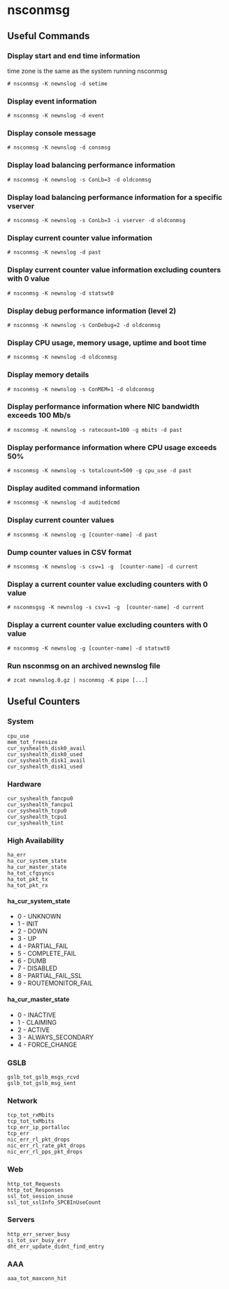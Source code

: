 # nsconmsg

## Useful Commands

### Display start and end time information
time zone is the same as the system running nsconmsg

	# nsconmsg -K newnslog -d setime

### Display event information
	# nsconmsg -K newnslog -d event

### Display console message
	# nsconmsg -K newnslog -d consmsg

### Display load balancing performance information
	# nsconmsg -K newnslog -s ConLb=3 -d oldconmsg

### Display load balancing performance information for a specific vserver
	# nsconmsg -K newnslog -s ConLb=3 -i vserver -d oldconmsg

### Display current counter value information
	# nsconmsg -K newnslog -d past

### Display current counter value information excluding counters with 0 value
	# nsconmsg -K newnslog -d statswt0

### Display debug performance information (level 2)
	# nsconmsg -K newnslog -s ConDebug=2 -d oldconmsg

### Display CPU usage, memory usage, uptime and boot time
	# nsconmsg -K newnslog -d oldconmsg

### Display memory details
	# nsconmsg -K newnslog -s ConMEM=1 -d oldconmsg

### Display performance information where NIC bandwidth exceeds 100 Mb/s
	# nsconmsg -K newnslog -s ratecount=100 -g mbits -d past

### Display performance information where CPU usage exceeds 50%
	# nsconmsg -K newnslog -s totalcount=500 -g cpu_use -d past

### Display audited command information
	# nsconmsg -K newnslog -d auditedcmd

### Display current counter values
	# nsconmsg -K newnslog -g [counter-name] -d past

### Dump counter values in CSV format
	# nsconmsg -K newnslog -s csv=1 -g  [counter-name] -d current

### Display a current counter value excluding counters with 0 value
	# nsconmsgsg -K newnslog -s csv=1 -g  [counter-name] -d current

### Display a current counter value excluding counters with 0 value
	# nsconmsg -K newnslog -g [counter-name] -d statswt0

### Run nsconmsg on an archived newnslog file
	# zcat newnslog.0.gz | nsconmsg -K pipe [...]

## Useful Counters

### System
	cpu_use
	mem_tot_freesize
	cur_syshealth_disk0_avail
	cur_syshealth_disk0_used
	cur_syshealth_disk1_avail
	cur_syshealth_disk1_used

### Hardware
	cur_syshealth_fancpu0
	cur_syshealth_fancpu1
	cur_syshealth_tcpu0
	cur_syshealth_tcpu1
	cur_syshealth_tint
	
### High Availability

	ha_err
	ha_cur_system_state
	ha_cur_master_state
	ha_tot_cfgsyncs
	ha_tot_pkt_tx
	ha_tot_pkt_rx
	
#### ha_cur_system_state

* 0 - UNKNOWN
* 1 - INIT
* 2 - DOWN
* 3 - UP
* 4 - PARTIAL_FAIL
* 5 - COMPLETE_FAIL
* 6 - DUMB
* 7 - DISABLED
* 8 - PARTIAL_FAIL_SSL
* 9 - ROUTEMONITOR_FAIL

#### ha_cur_master_state

* 0 - INACTIVE
* 1 - CLAIMING
* 2 - ACTIVE
* 3 - ALWAYS_SECONDARY
* 4 - FORCE_CHANGE

### GSLB

	gslb_tot_gslb_msgs_rcvd
	gslb_tot_gslb_msg_sent  

### Network

	tcp_tot_rxMbits
	tcp_tot_txMbits
	tcp_err_ip_portalloc
	tcp_err
	nic_err_rl_pkt_drops
	nic_err_rl_rate_pkt_drops
	nic_err_rl_pps_pkt_drops

### Web

	http_tot_Requests
	http_tot_Responses
	ssl_tot_session_inuse
	ssl_tot_sslInfo_SPCBInUseCount

### Servers

	http_err_server_busy
	si_tot_svr_busy_err
	dht_err_update_didnt_find_entry

### AAA

	aaa_tot_maxconn_hit
